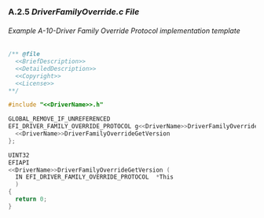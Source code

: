 <!--- @file
  A.2.5 _DriverFamilyOverride.c File_

  Copyright (c) 2012-2018, Intel Corporation. All rights reserved.<BR>

  Redistribution and use in source (original document form) and 'compiled'
  forms (converted to PDF, epub, HTML and other formats) with or without
  modification, are permitted provided that the following conditions are met:

  1) Redistributions of source code (original document form) must retain the
     above copyright notice, this list of conditions and the following
     disclaimer as the first lines of this file unmodified.

  2) Redistributions in compiled form (transformed to other DTDs, converted to
     PDF, epub, HTML and other formats) must reproduce the above copyright
     notice, this list of conditions and the following disclaimer in the
     documentation and/or other materials provided with the distribution.

  THIS DOCUMENTATION IS PROVIDED BY TIANOCORE PROJECT "AS IS" AND ANY EXPRESS OR
  IMPLIED WARRANTIES, INCLUDING, BUT NOT LIMITED TO, THE IMPLIED WARRANTIES OF
  MERCHANTABILITY AND FITNESS FOR A PARTICULAR PURPOSE ARE DISCLAIMED. IN NO
  EVENT SHALL TIANOCORE PROJECT  BE LIABLE FOR ANY DIRECT, INDIRECT, INCIDENTAL,
  SPECIAL, EXEMPLARY, OR CONSEQUENTIAL DAMAGES (INCLUDING, BUT NOT LIMITED TO,
  PROCUREMENT OF SUBSTITUTE GOODS OR SERVICES; LOSS OF USE, DATA, OR PROFITS;
  OR BUSINESS INTERRUPTION) HOWEVER CAUSED AND ON ANY THEORY OF LIABILITY,
  WHETHER IN CONTRACT, STRICT LIABILITY, OR TORT (INCLUDING NEGLIGENCE OR
  OTHERWISE) ARISING IN ANY WAY OUT OF THE USE OF THIS DOCUMENTATION, EVEN IF
  ADVISED OF THE POSSIBILITY OF SUCH DAMAGE.

-->

### A.2.5 _DriverFamilyOverride.c File_

###### Example A-10-Driver Family Override Protocol implementation template

```c
/** @file
  <<BriefDescription>>
  <<DetailedDescription>>
  <<Copyright>>
  <<License>>
**/

#include "<<DriverName>>.h"

GLOBAL_REMOVE_IF_UNREFERENCED
EFI_DRIVER_FAMILY_OVERRIDE_PROTOCOL g<<DriverName>>DriverFamilyOverride = {
  <<DriverName>>DriverFamilyOverrideGetVersion
};

UINT32
EFIAPI
<<DriverName>>DriverFamilyOverrideGetVersion (
  IN EFI_DRIVER_FAMILY_OVERRIDE_PROTOCOL  *This
  )
{
  return 0;
}
```
